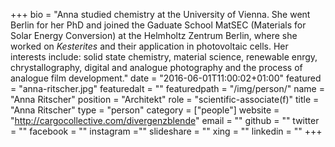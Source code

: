 +++
bio = "Anna studied chemistry at the University of Vienna. She went Berlin for her PhD and joined the Gaduate School MatSEC (Materials for Solar Energy Conversion) at the Helmholtz Zentrum Berlin, where she worked on *Kesterites* and their application in photovoltaic cells. Her interests include: solid state chemistry, material science, renewable enrgy, chrystallography, digital and analogue photography and the process of analogue film development."
date = "2016-06-01T11:00:02+01:00"
featured = "anna-ritscher.jpg"
featuredalt = ""
featuredpath = "/img/person/"
name = "Anna Ritscher"
position = "Architekt"
role = "scientific-associate(f)"
title = "Anna Ritscher"
type = "person"
category = ["people"]
website = "http://cargocollective.com/divergenzblende"
email = ""
github = ""
twitter = ""
facebook = ""
instagram =""
slideshare = ""
xing = ""
linkedin = ""
+++
